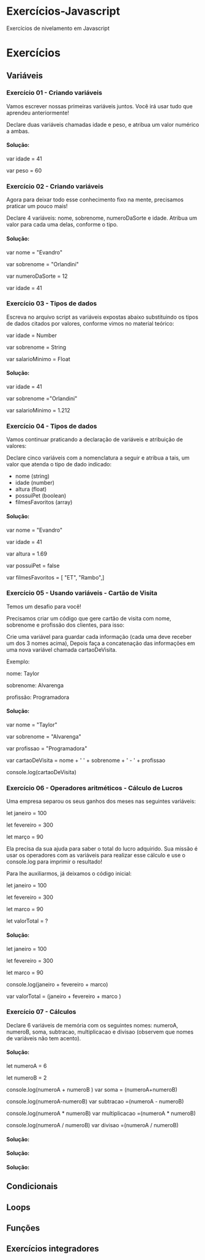 # Exercícios-Javascript
Exercícios de nivelamento em Javascript

# Exercícios

## Variáveis
### Exercício 01 - Criando variáveis
Vamos escrever nossas primeiras variáveis juntos. Você irá usar tudo que aprendeu anteriormente! 

Declare duas variáveis chamadas  idade  e  peso,  e atribua um valor numérico a ambas.

#### Solução:

var idade = 41 

var peso = 60


### Exercício 02 - Criando variáveis
Agora para deixar todo esse conhecimento fixo na mente, precisamos praticar um pouco mais!

Declare 4 variáveis: nome, sobrenome, numeroDaSorte e idade. Atribua um valor para cada uma delas, conforme o tipo.

#### Solução:

var nome = "Evandro"

var sobrenome = "Orlandini"

var numeroDaSorte = 12

var idade = 41


### Exercício 03 - Tipos de dados
Escreva no arquivo script as variáveis expostas abaixo substituindo os tipos de dados citados por valores, conforme vimos no material teórico: 

var idade = Number

var sobrenome = String

var salarioMinimo = Float 

#### Solução:

var idade = 41

var sobrenome ="Orlandini"

var salarioMinimo = 1.212


### Exercício 04 - Tipos de dados
Vamos continuar praticando a declaração de variáveis e atribuição de valores: 


Declare cinco variáveis com a nomenclatura a seguir e atribua a tais, um valor que atenda o tipo de dado indicado:

- nome (string) 
- idade (number)
- altura (float)
- possuiPet (boolean)
- filmesFavoritos (array)


#### Solução:

var nome = "Evandro"

var idade = 41

var altura = 1.69

var possuiPet = false

var filmesFavoritos = [ "ET", "Rambo",]


### Exercício 05 - Usando variáveis - Cartão de Visita
Temos um desafio para você! 

Precisamos criar um código que gere cartão de visita com nome, sobrenome e profissão dos clientes, para isso:

Crie uma variável para guardar cada informação (cada uma deve receber um dos 3 nomes acima), 
Depois faça a concatenação das informações em uma nova variável chamada cartaoDeVisita.

Exemplo:

nome: Taylor

sobrenome: Alvarenga

profissão: Programadora


#### Solução:

var nome = "Taylor"

var sobrenome = "Alvarenga"

var profissao = "Programadora"


var cartaoDeVisita = nome + ' ' + sobrenome +  ' - ' + profissao

console.log(cartaoDeVisita)


### Exercício 06 - Operadores aritméticos - Cálculo de Lucros
Uma empresa separou os seus ganhos dos meses nas seguintes variáveis:



let janeiro =  100

let fevereiro = 300

let março = 90


Ela precisa da sua ajuda para saber o total do lucro adquirido. Sua missão é usar os operadores com as variáveis para realizar esse cálculo e use o console.log para imprimir o resultado!



Para lhe auxiliarmos, já deixamos o código inicial:

let janeiro =  100

let fevereiro = 300

let marco = 90

let valorTotal = ?


#### Solução:


let janeiro = 100

let fevereiro = 300

let marco = 90

console.log(janeiro + fevereiro + marco)

var valorTotal = (janeiro + fevereiro + marco )


### Exercício 07 - Cálculos
Declare 6 variáveis de memória com os seguintes nomes: numeroA, numeroB, soma, subtracao, multiplicacao e divisao (observem que nomes de variáveis não tem acento).

#### Solução:

let numeroA = 6

let numeroB = 2

console.log(numeroA + numeroB
)
var soma = (numeroA+numeroB)

console.log(numeroA-numeroB)
var subtracao =(numeroA - numeroB)

console.log(numeroA * numeroB)
var multiplicacao =(numeroA * numeroB)

console.log(numeroA / numeroB)
var divisao =(numeroA / numeroB)





#### Solução:

#### Solução:

#### Solução:

## Condicionais




## Loops



## Funções



## Exercícios integradores
